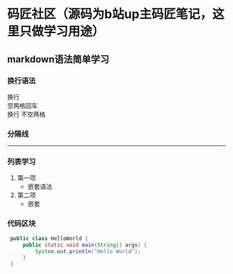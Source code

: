 # 码匠社区（源码为b站up主码匠笔记，这里只做学习用途）


## markdown语法简单学习  
### 换行语法  
换行  
空两格回车  
换行
不空两格
 
### 分隔线
***
### 列表学习
1. 第一项  
    * 嵌套语法  
2. 第二项
    * 嵌套
    
### 代码区块

```java
 public class HelloWorld {
     public static void main(String[] args) {
         System.out.println("Hello World");
     }
 }
```
    
  
  
        

